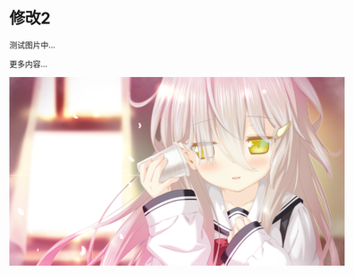 # 修改2

测试图片中...

更多内容...

<img alt="内容图片" src="https://raw.githubusercontent.com/YDDLJW/YDDLJW.github.io/main/static/background_3.png" style="max-width:600px; max-height:600px; width:auto; height:auto;"/>
